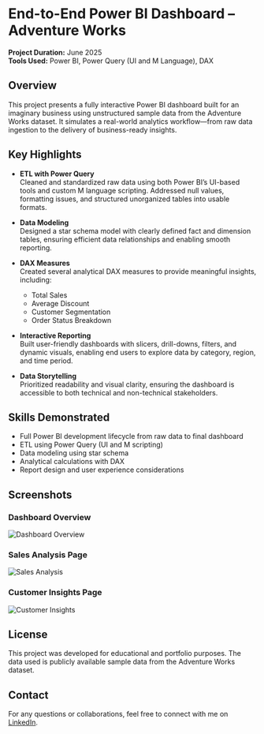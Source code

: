 # End-to-End Power BI Dashboard – Adventure Works

**Project Duration:** June 2025  
**Tools Used:** Power BI, Power Query (UI and M Language), DAX

## Overview

This project presents a fully interactive Power BI dashboard built for an imaginary business using unstructured sample data from the Adventure Works dataset. It simulates a real-world analytics workflow—from raw data ingestion to the delivery of business-ready insights.

## Key Highlights

- **ETL with Power Query**  
  Cleaned and standardized raw data using both Power BI’s UI-based tools and custom M language scripting. Addressed null values, formatting issues, and structured unorganized tables into usable formats.

- **Data Modeling**  
  Designed a star schema model with clearly defined fact and dimension tables, ensuring efficient data relationships and enabling smooth reporting.

- **DAX Measures**  
  Created several analytical DAX measures to provide meaningful insights, including:
  - Total Sales
  - Average Discount
  - Customer Segmentation
  - Order Status Breakdown

- **Interactive Reporting**  
  Built user-friendly dashboards with slicers, drill-downs, filters, and dynamic visuals, enabling end users to explore data by category, region, and time period.

- **Data Storytelling**  
  Prioritized readability and visual clarity, ensuring the dashboard is accessible to both technical and non-technical stakeholders.

## Skills Demonstrated

- Full Power BI development lifecycle from raw data to final dashboard
- ETL using Power Query (UI and M scripting)
- Data modeling using star schema
- Analytical calculations with DAX
- Report design and user experience considerations

## Screenshots

### Dashboard Overview  
![Dashboard Overview](assets/dashboard-overview.png)

### Sales Analysis Page  
![Sales Analysis](assets/sales-analysis.png)

### Customer Insights Page  
![Customer Insights](assets/customer-insights.png)

## License

This project was developed for educational and portfolio purposes. The data used is publicly available sample data from the Adventure Works dataset.

## Contact

For any questions or collaborations, feel free to connect with me on [LinkedIn](linkedin.com/in/suyash-ratnaparkhi-a894a8373).

